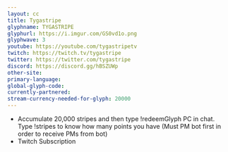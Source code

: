```yaml
---
layout: cc
title: Tygastripe
glyphname: TYGASTRIPE
glyphurl: https://i.imgur.com/GS0vd1o.png
glyphwave: 3
youtube: https://youtube.com/tygastripetv
twitch: https://twitch.tv/tygastripe
twitter: https://twitter.com/tygastripe
discord: https://discord.gg/hBSZUWp
other-site: 
primary-language: 
global-glyph-code: 
currently-partnered: 
stream-currency-needed-for-glyph: 20000
---
```

* Accumulate 20,000 stripes and then type !redeemGlyph PC in chat. Type !stripes to know how many points you have (Must PM bot first in order to receive PMs from bot)
* Twitch Subscription
